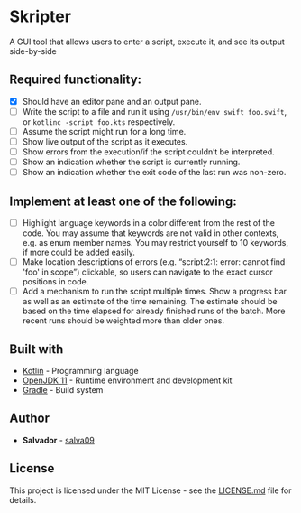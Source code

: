 # Skripter
A GUI tool that allows users to enter a script, execute it, and see its output side-by-side

## Required functionality:
- [x] Should have an editor pane and an output pane.
- [ ] Write the script to a file and run it using `/usr/bin/env swift foo.swift`, or `kotlinc -script foo.kts` respectively.
- [ ] Assume the script might run for a long time.
- [ ] Show live output of the script as it executes.
- [ ] Show errors from the execution/if the script couldn’t be interpreted.
- [ ] Show an indication whether the script is currently running.
- [ ] Show an indication whether the exit code of the last run was non-zero.

## Implement at least one of the following:
- [ ] Highlight language keywords in a color different from the rest of the code. You may assume that keywords are not valid in other contexts, e.g. as enum member names. You may restrict yourself to 10 keywords, if more could be added easily.
- [ ] Make location descriptions of errors (e.g. “script:2:1: error: cannot find 'foo' in scope”) clickable, so users can navigate to the exact cursor positions in code.
- [ ] Add a mechanism to run the script multiple times. Show a progress bar as well as an estimate of the time remaining. The estimate should be based on the time elapsed for already finished runs of the batch. More recent runs should be weighted more than older ones.

## Built with
* [Kotlin](https://kotlinlang.org/) - Programming language
* [OpenJDK 11](https://openjdk.java.net/) - Runtime environment and development kit
* [Gradle](https://gradle.org/) - Build system

## Author
* **Salvador** - [salva09](https://github.com/salva09)

## License
This project is licensed under the MIT License - see the [LICENSE.md](LICENSE) file for details.
